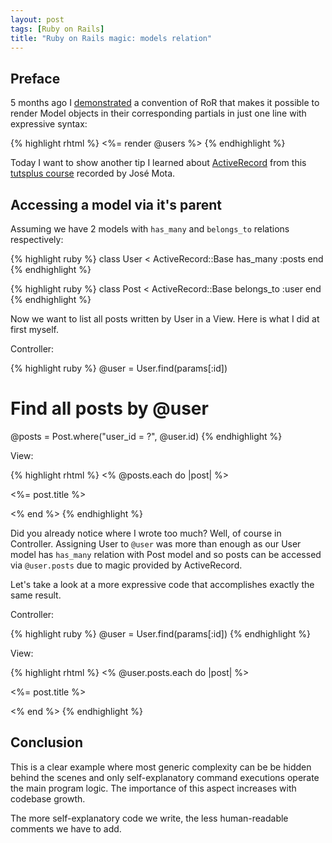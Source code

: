 ```yaml
---
layout: post
tags: [Ruby on Rails]
title: "Ruby on Rails magic: models relation"
---
```


Preface
-------

5 months ago I [demonstrated](/2012/ruby-on-rails-magic-first-impression/) a
convention of RoR that makes it possible to render Model objects in their
corresponding partials in just one line with expressive syntax:

{% highlight rhtml %}
<%= render @users %>
{% endhighlight %}

Today I want to show another tip I learned about
[ActiveRecord](http://guides.rubyonrails.org/association_basics.html) from this
[tutsplus course](https://tutsplus.com/course/riding-ruby-on-rails/) recorded
by José Mota.


Accessing a model via it's parent
---------------------------------

Assuming we have 2 models with `has_many` and `belongs_to` relations
respectively:

{% highlight ruby %}
class User < ActiveRecord::Base
  has_many :posts
end
{% endhighlight %}

{% highlight ruby %}
class Post < ActiveRecord::Base
  belongs_to :user
end
{% endhighlight %}

Now we want to list all posts written by User in a View. Here is what I did at
first myself.

Controller:

{% highlight ruby %}
@user   = User.find(params[:id])
# Find all posts by @user
@posts  = Post.where("user_id = ?", @user.id)
{% endhighlight %}

View:

{% highlight rhtml %}
<% @posts.each do |post| %>
  <p><%= post.title %></p>
<% end %>
{% endhighlight %}

Did you already notice where I wrote too much? Well, of course in Controller.
Assigning User to `@user` was more than enough as our User model has `has_many`
relation with Post model and so posts can be accessed via `@user.posts` due to
magic provided by ActiveRecord.

Let's take a look at a more expressive code that accomplishes exactly the same
result.

Controller:

{% highlight ruby %}
@user = User.find(params[:id])
{% endhighlight %}

View:

{% highlight rhtml %}
<% @user.posts.each do |post| %>
  <p><%= post.title %></p>
<% end %>
{% endhighlight %}


Conclusion
----------

This is a clear example where most generic complexity can be be hidden
behind the scenes and only self-explanatory command executions operate the main
program logic. The importance of this aspect increases with codebase growth.

The more self-explanatory code we write, the less human-readable comments we
have to add.

